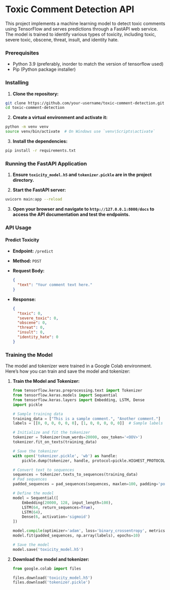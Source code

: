 

# Toxic Comment Detection API

This project implements a machine learning model to detect toxic comments using TensorFlow and serves predictions through a FastAPI web service. The model is trained to identify various types of toxicity, including toxic, severe toxic, obscene, threat, insult, and identity hate.

### Prerequisites

- Python 3.9 (preferably, inorder to match the version of tensorflow used)
- Pip (Python package installer)

### Installing

1. **Clone the repository:**

```sh
git clone https://github.com/your-username/toxic-comment-detection.git
cd toxic-comment-detection
```

2. **Create a virtual environment and activate it:**

```sh
python -m venv venv
source venv/bin/activate  # On Windows use `venv\Scripts\activate`
```

3. **Install the dependencies:**

```sh
pip install -r requirements.txt
```

### Running the FastAPI Application

1. **Ensure `toxicity_model.h5` and `tokenizer.pickle` are in the project directory.**
   
2. **Start the FastAPI server:**

```sh
uvicorn main:app --reload
```

3. **Open your browser and navigate to `http://127.0.0.1:8000/docs` to access the API documentation and test the endpoints.**

### API Usage

#### Predict Toxicity

- **Endpoint:** `/predict`
- **Method:** `POST`
- **Request Body:**
  
  ```json
  {
    "text": "Your comment text here."
  }
  ```

- **Response:**
  
  ```json
  {
    "toxic": 0,
    "severe_toxic": 0,
    "obscene": 0,
    "threat": 0,
    "insult": 0,
    "identity_hate": 0
  }
  ```

### Training the Model

The model and tokenizer were trained in a Google Colab environment. Here’s how you can train and save the model and tokenizer:

1. **Train the Model and Tokenizer:**

   ```python
   from tensorflow.keras.preprocessing.text import Tokenizer
   from tensorflow.keras.models import Sequential
   from tensorflow.keras.layers import Embedding, LSTM, Dense
   import pickle

   # Sample training data
   training_data = ["This is a sample comment.", "Another comment."]
   labels = [[0, 0, 0, 0, 0, 0], [1, 0, 0, 0, 0, 0]]  # Sample labels

   # Initialize and fit the tokenizer
   tokenizer = Tokenizer(num_words=20000, oov_token='<OOV>')
   tokenizer.fit_on_texts(training_data)

   # Save the tokenizer
   with open('tokenizer.pickle', 'wb') as handle:
       pickle.dump(tokenizer, handle, protocol=pickle.HIGHEST_PROTOCOL)

   # Convert text to sequences
   sequences = tokenizer.texts_to_sequences(training_data)
   # Pad sequences
   padded_sequences = pad_sequences(sequences, maxlen=100, padding='post', truncating='post')

   # Define the model
   model = Sequential([
       Embedding(20000, 128, input_length=100),
       LSTM(64, return_sequences=True),
       LSTM(64),
       Dense(6, activation='sigmoid')
   ])

   model.compile(optimizer='adam', loss='binary_crossentropy', metrics=['accuracy'])
   model.fit(padded_sequences, np.array(labels), epochs=10)

   # Save the model
   model.save('toxicity_model.h5')
   ```

2. **Download the model and tokenizer:**

   ```python
   from google.colab import files

   files.download('toxicity_model.h5')
   files.download('tokenizer.pickle')
   ```

